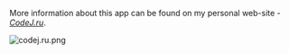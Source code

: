 More information about this app can be found on my personal web-site -
*[CodeJ.ru](https://codej.ru/arts/author/newbie/label/codej)*.

![codej.ru.png](http://codej.ru/picture/31O4ZujL95.png)

